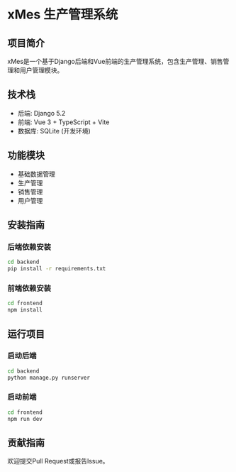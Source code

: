 # xMes 生产管理系统

## 项目简介

xMes是一个基于Django后端和Vue前端的生产管理系统，包含生产管理、销售管理和用户管理模块。

## 技术栈

- 后端: Django 5.2
- 前端: Vue 3 + TypeScript + Vite
- 数据库: SQLite (开发环境)

## 功能模块

- 基础数据管理
- 生产管理
- 销售管理
- 用户管理

## 安装指南

### 后端依赖安装

```bash
cd backend
pip install -r requirements.txt
```

### 前端依赖安装

```bash
cd frontend
npm install
```

## 运行项目

### 启动后端

```bash
cd backend
python manage.py runserver
```

### 启动前端

```bash
cd frontend
npm run dev
```

## 贡献指南

欢迎提交Pull Request或报告Issue。
